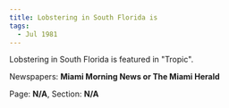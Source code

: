 ```yaml
---  
title: Lobstering in South Florida is  
tags:  
  - Jul 1981  
---  
```

  
Lobstering in South Florida is featured in "Tropic".  
  
Newspapers: **Miami Morning News or The Miami Herald**  
  
Page: **N/A**, Section: **N/A** 
